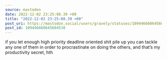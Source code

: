 ```yaml
---
source: mastodon
date: 2022-12-02 23:25:08.39 +00
title: "2022-12-02 23:25:08.39 +00"
post_uri: https://mastodon.social/users/gravely/statuses/109446660645604538
post_id: 109446660645604538
---
```

if you let enough high priority deadline oriented shit pile up you can tackle any one of them in order to procrastinate on doing the others, and that’s my productivity secret, hth


